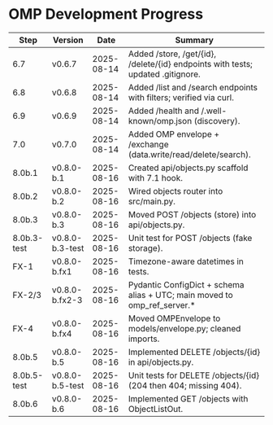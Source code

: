 # OMP Development Progress

| Step | Version | Date       | Summary |
|------|---------|------------|---------|
| 6.7  | v0.6.7  | 2025-08-14 | Added /store, /get/{id}, /delete/{id} endpoints with tests; updated .gitignore. |
| 6.8 | v0.6.8 | 2025-08-14 | Added /list and /search endpoints with filters; verified via curl. |
| 6.9 | v0.6.9 | 2025-08-14 | Added /health and /.well-known/omp.json (discovery). |
| 7.0 | v0.7.0 | 2025-08-14 | Added OMP envelope + /exchange (data.write/read/delete/search). |
| 8.0b.1 | v0.8.0-b.1 | 2025-08-16 | Created api/objects.py scaffold with 7.1 hook. |
| 8.0b.2 | v0.8.0-b.2 | 2025-08-16 | Wired objects router into src/main.py. |
| 8.0b.3 | v0.8.0-b.3 | 2025-08-16 | Moved POST /objects (store) into api/objects.py. |
| 8.0b.3-test | v0.8.0-b.3-test | 2025-08-16 | Unit test for POST /objects (fake storage). |
| FX-1 | v0.8.0-b.fx1 | 2025-08-16 | Timezone-aware datetimes in tests. |
| FX-2/3 | v0.8.0-b.fx2-3 | 2025-08-16 | Pydantic ConfigDict + schema alias + UTC; main moved to omp_ref_server.* |
| FX-4 | v0.8.0-b.fx4 | 2025-08-16 | Moved OMPEnvelope to models/envelope.py; cleaned imports. |
| 8.0b.5 | v0.8.0-b.5 | 2025-08-16 | Implemented DELETE /objects/{id} in api/objects.py. |
| 8.0b.5-test | v0.8.0-b.5-test | 2025-08-16 | Unit tests for DELETE /objects/{id} (204 then 404; missing 404). |
| 8.0b.6 | v0.8.0-b.6 | 2025-08-16 | Implemented GET /objects with ObjectListOut. |
